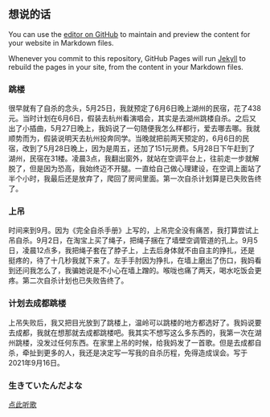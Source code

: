 ## 想说的话

You can use the [editor on GitHub](https://github.com/uwww/uwww.github.io/edit/main/index.md) to maintain and preview the content for your website in Markdown files.

Whenever you commit to this repository, GitHub Pages will run [Jekyll](https://jekyllrb.com/) to rebuild the pages in your site, from the content in your Markdown files.

### 跳楼

很早就有了自杀的念头，5月25日，我就预定了6月6日晚上湖州的民宿，花了438元。当时计划在6月6日，假装去杭州看演唱会，其实是去湖州跳楼自杀。之后又出了小插曲，5月27日晚上，我妈说了一句随便我怎么样都行，爱去哪去哪。我就顺势而为，假装说明天去杭州投奔同学。当晚就把前两天预定的，6月6日的民宿，改到了5月28日晚上，因为是周五，还加了151元房费。5月28日下午赶到了湖州，民宿在31楼。凌晨3点，我翻出窗外，就站在空调平台上，往前走一步就解脱了，但是因为恐高，我始终迈不开腿。一直给自己做心理建设，在空调上面站了半个小时，我最后还是放弃了，爬回了房间里面。第一次自杀计划算是已失败告终了。

### 上吊

时间来到9月。因为《完全自杀手册》上写的，上吊完全没有痛苦，我打算尝试上吊自杀。9月2日，在淘宝上买了绳子，把绳子捆在了墙壁空调管道的孔上。9月5日，凌晨12点多，我把绳子套在了脖子上，上去后身体就不由自主的挣扎，还是挺疼的，待了十几秒我就下来了。左手手肘因为挣扎，在墙上磨出了伤口，我妈看到还问我怎么了，我骗她说是不小心在墙上蹭的。喉咙也痛了两天，喝水吃饭会更疼。第二次自杀计划也已失败告终了。

### 计划去成都跳楼

上吊失败后，我又把目光放到了跳楼上，温岭可以跳楼的地方都选好了。我妈说要去成都，我就在想那就去成都跳楼吧。我其实不想写这么多东西的，我第一次在湖州跳楼，没发过任何东西。在家里上吊的时候，给我妈发了一首歌。但是去成都自杀，牵扯到更多的人，我还是决定写一写我的自杀历程，免得造成误会。写于2021年9月16日。

### 生きていたんだよな

[点此听歌](www.bilibili.com/video/BV1iT4y177MP)
